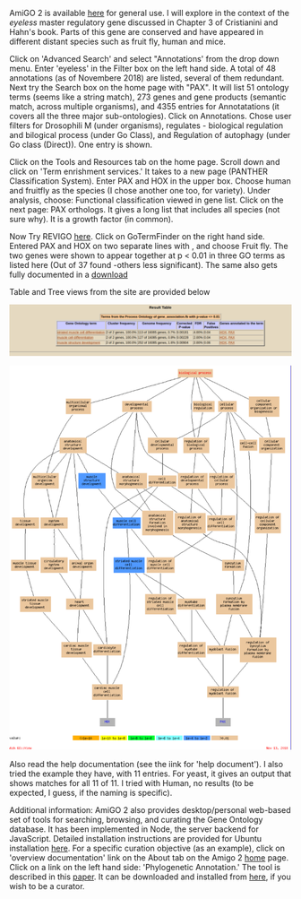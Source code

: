 AmiGO 2 is available [here](http://amigo.geneontology.org/amigo) for general use. I will explore in the context of the *eyeless* master regulatory gene discussed in Chapter 3 of Cristianini and Hahn's book. Parts of this gene are conserved and have appeared in different distant species such as fruit fly, human and mice.

Click on 'Advanced Search' and select "Annotations' from the drop down menu. Enter 'eyeless' in the Filter box on the left hand side. A total of 48 annotations (as of Novembere 2018) are listed, several of them redundant. Next try the Search box on the home page with "PAX". It will list 51  ontology terms (seems like a string match), 273 genes and gene products (semantic match, across multiple organisms), and 4355 entries for Annotatations (it covers all the three major sub-ontologies). Click on Annotations. Chose user filters for Drosophili M (under organisms), regulates - biological regulation and bilogical process (under Go Class), and Regulation of autophagy (under Go class (Direct)). One entry is shown. 

Click on the Tools and Resources tab on the home page. Scroll down and click on 'Term enrishment services.' It takes to a new page (PANTHER Classification System). Enter PAX and HOX in the upper box. Choose human and fruitfly as the species (I chose another one too, for variety). Under analysis, choose:  Functional classification viewed in gene list. Click on the next page: PAX orthologs. It gives a long list that includes all species (not sure why). It is a growth factor (in common). 

Now Try REVIGO [here](http://revigo.irb.hr/). Click on GoTermFinder on the right hand side. Entered PAX and HOX on two separate lines with <Enter>, and choose Fruit fly. The two genes were shown to appear together at p < 0.01 in three GO terms as listed here (Out of 37 found -others less significant). The same also gets fully documented in a [download](https://github.com/RShankar/Semantic-Web-for-Genomics/blob/master/Tools/Reports/GoToFinder%20Results%20for%20HOX%20PAXC%20FruitFly.tar)

Table and Tree views from the site are provided below

![alt text](https://github.com/RShankar/Semantic-Web-for-Genomics/blob/master/Tools/Images/Table%20HOX%20PAX%203%20GO%20terms.png "Table for HOX and PAX GO term linkages")

![alt text](https://github.com/RShankar/Semantic-Web-for-Genomics/blob/master/Tools/Images/Tree%20HOX%20PAX%203%20GO%20Terms.png "Tree for HOX and PAX Go term linkages")




Also read the help documentation (see the iink for 'help document'). I also tried the example they have, with 11 entries. For yeast, it gives an output that shows matches for all 11 of 11. I tried with Human, no results (to be expected, I guess, if the naming is specific). 

Additional information: AmiGO 2 also provides desktop/personal web-based set of tools for searching, browsing, and curating the Gene Ontology database. It has been implemented in Node, the server backend for JavaScript. Detailed installation instructions are provided for Ubuntu installation [here](http://wiki.geneontology.org/index.php/AmiGO_2_Manual:_Installation_(2.4.x)). For a specific curation objective (as an example), click on 'overview documentation' link on the About tab on the Amigo 2 [home](http://amigo.geneontology.org/amigo) page. Click on a link on the left hand side: 'Phylogenetic Annotation.'  The tool is described in this [paper](https://www.ncbi.nlm.nih.gov/pmc/articles/PMC3178059/pdf/bbr042.pdf). It can be downloaded and installed from [here](http://paintcuration.usc.edu/), if you wish to be a curator. 

